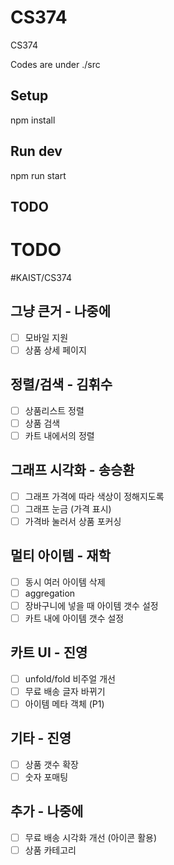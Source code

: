 # CS374
CS374

Codes are under ./src

## Setup
  npm install

## Run dev
  npm run start

## TODO
# TODO
#KAIST/CS374

## 그냥 큰거 - 나중에
- [ ] 모바일 지원
- [ ] 상품 상세 페이지

## 정렬/검색 - 김휘수
- [ ] 상품리스트 정렬
- [ ] 상품 검색
- [ ] 카트 내에서의 정렬

## 그래프 시각화 - 송승환
- [ ] 그래프 가격에 따라 색상이 정해지도록
- [ ] 그래프 눈금 (가격 표시)
- [ ] 가격바 눌러서 상품 포커싱

## 멀티 아이템 - 재학
- [ ] 동시 여러 아이템 삭제
- [ ] aggregation
- [ ] 장바구니에 넣을 때 아이템 갯수 설정
- [ ] 카트 내에 아이템 갯수 설정

## 카트 UI - 진영
- [ ] unfold/fold 비주얼 개선
- [ ] 무료 배송 글자 바뀌기
- [ ] 아이템 메타 객체 (P1)

## 기타 - 진영
- [ ] 상품 갯수 확장
- [ ] 숫자 포매팅

## 추가 - 나중에
- [ ] 무료 배송 시각화 개선 (아이콘 활용)
- [ ] 상품 카테고리
